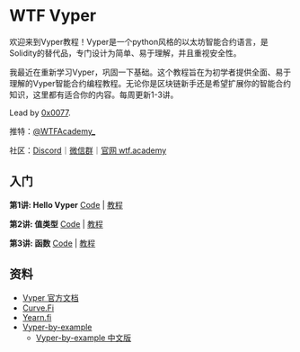 # WTF Vyper

欢迎来到Vyper教程！Vyper是一个python风格的以太坊智能合约语言，是Solidity的替代品，专门设计为简单、易于理解，并且重视安全性。

我最近在重新学习Vyper，巩固一下基础。这个教程旨在为初学者提供全面、易于理解的Vyper智能合约编程教程。无论你是区块链新手还是希望扩展你的智能合约知识，这里都有适合你的内容。每周更新1-3讲。


Lead by [0x0077](https://github.com/0x0077).


推特：[@WTFAcademy_](https://twitter.com/WTFAcademy_)

社区：[Discord](https://discord.gg/5akcruXrsk)｜[微信群](https://docs.google.com/forms/d/e/1FAIpQLSe4KGT8Sh6sJ7hedQRuIYirOoZK_85miz3dw7vA1-YjodgJ-A/viewform?usp=sf_link)｜[官网 wtf.academy](https://wtf.academy)



## 入门

**第1讲: Hello Vyper** [Code](./01_HelloVyper/HelloVyper.vy) | [教程](./01_HelloVyper/README.md)

**第2讲: 值类型** [Code](./02_ValueTypes/ValueTypes.vy) | [教程](./02_ValueTypes/README.md)

**第3讲: 函数** [Code](./03_function/function.vy) | [教程](./03_function/README.md)


## 资料
- [Vyper 官方文档](https://vyper.readthedocs.io/en/latest/)
- [Curve.Fi](https://curve.readthedocs.io/guide-code-style.html)
- [Yearn.fi](https://docs.yearn.fi/)
- [Vyper-by-example](https://vyper-by-example.org/)
  - [Vyper-by-example 中文版](https://github.com/Web3-Club/vyper-by-example_Chinese)
